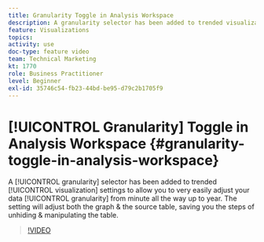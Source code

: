 ```yaml
---
title: Granularity Toggle in Analysis Workspace
description: A granularity selector has been added to trended visualization settings to allow you to very easily adjust your data granularity from minute all the way up to year. The setting will adjust both the graph and the source table, saving you the steps of unhiding and manipulating the table.
feature: Visualizations
topics: 
activity: use
doc-type: feature video
team: Technical Marketing
kt: 1770
role: Business Practitioner
level: Beginner
exl-id: 35746c54-fb23-44bd-be95-d79c2b1705f9
---
```

# [!UICONTROL Granularity] Toggle in Analysis Workspace {#granularity-toggle-in-analysis-workspace}

A [!UICONTROL granularity] selector has been added to trended [!UICONTROL visualization] settings to allow you to very easily adjust your data [!UICONTROL granularity] from minute all the way up to year. The setting will adjust both the graph & the source table, saving you the steps of unhiding & manipulating the table.

>[!VIDEO](https://video.tv.adobe.com/v/23548/?quality=12)
